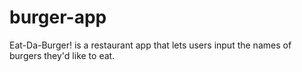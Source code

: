 # burger-app
Eat-Da-Burger! is a restaurant app that lets users input the names of burgers they'd like to eat.
